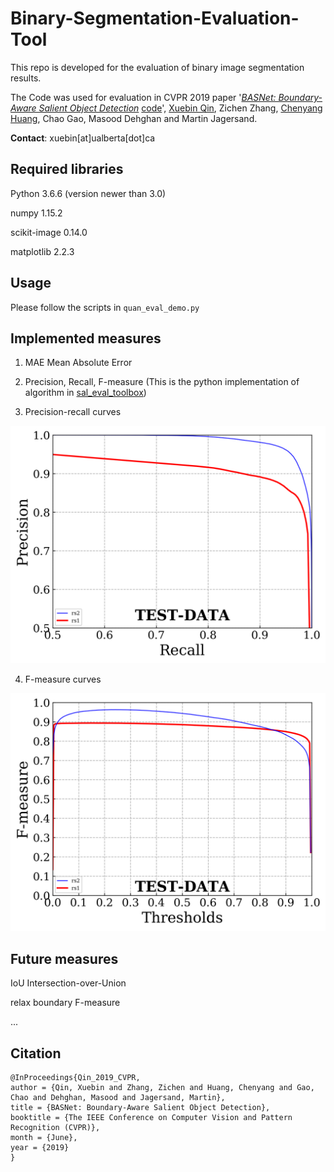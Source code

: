 # Binary-Segmentation-Evaluation-Tool
This repo is developed for the evaluation of binary image segmentation results.

The Code was used for evaluation in CVPR 2019 paper '[*BASNet: Boundary-Aware Salient Object Detection*](http://openaccess.thecvf.com/content_CVPR_2019/html/Qin_BASNet_Boundary-Aware_Salient_Object_Detection_CVPR_2019_paper.html) [code](https://github.com/NathanUA/BASNet)', [Xuebin Qin](https://webdocs.cs.ualberta.ca/~xuebin/), Zichen Zhang, [Chenyang Huang](https://chenyangh.com/), Chao Gao, Masood Dehghan and Martin Jagersand.

__Contact__: xuebin[at]ualberta[dot]ca

## Required libraries

Python 3.6.6 (version newer than 3.0)

numpy 1.15.2

scikit-image 0.14.0

matplotlib 2.2.3

## Usage 

Please follow the scripts in ```quan_eval_demo.py```

## Implemented measures

1. MAE Mean Absolute Error 

2. Precision, Recall, F-measure (This is the python implementation of algorithm in [sal_eval_toolbox](https://github.com/ArcherFMY/sal_eval_toolbox))

3. Precision-recall curves

![Precision-recall curves](test_data/TEST-DATA_pr_curves.png)

4. F-measure curves 

![F-measure curves](test_data/TEST-DATA_fm_curves.png)

## Future measures 

IoU Intersection-over-Union

relax boundary F-measure

...


## Citation
```
@InProceedings{Qin_2019_CVPR,
author = {Qin, Xuebin and Zhang, Zichen and Huang, Chenyang and Gao, Chao and Dehghan, Masood and Jagersand, Martin},
title = {BASNet: Boundary-Aware Salient Object Detection},
booktitle = {The IEEE Conference on Computer Vision and Pattern Recognition (CVPR)},
month = {June},
year = {2019}
}
```
